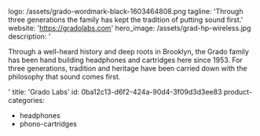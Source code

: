 logo: /assets/grado-wordmark-black-1603464808.png
tagline: 'Through three generations the family  has kept the tradition of putting sound first.'
website: 'https://gradolabs.com'
hero_image: /assets/grad-hp-wireless.jpg
description: '<p>Through a well-heard history and deep roots in Brooklyn, the Grado family has been hand building headphones and cartridges here since 1953. For three generations, tradition and heritage have been carried down with the philosophy that sound comes first.</p>'
title: 'Grado Labs'
id: 0ba12c13-d6f2-424a-90d4-3f09d3d3ee83
product-categories:
  - headphones
  - phono-cartridges
